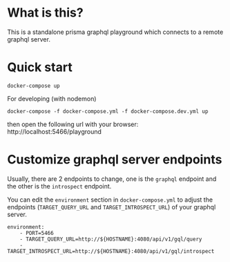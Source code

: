 # What is this?
This is a standalone prisma graphql playground which connects to a remote graphql server.

# Quick start
```
docker-compose up
```

For developing (with nodemon)
```
docker-compose -f docker-compose.yml -f docker-compose.dev.yml up
```

then open the following url with your browser:
http://localhost:5466/playground

# Customize graphql server endpoints
Usually, there are 2 endpoints to change, one is the `graphql` endpoint and the other is the `introspect` endpoint.

You can edit the `environment` section in `docker-compose.yml` to adjust the endpoints (`TARGET_QUERY_URL` and `TARGET_INTROSPECT_URL`) of your graphql server.
```
environment:
    - PORT=5466
    - TARGET_QUERY_URL=http://${HOSTNAME}:4080/api/v1/gql/query
    - TARGET_INTROSPECT_URL=http://${HOSTNAME}:4080/api/v1/gql/introspect
```
